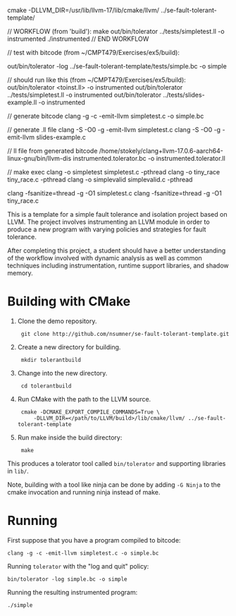cmake -DLLVM_DIR=/usr/lib/llvm-17/lib/cmake/llvm/ ../se-fault-tolerant-template/

// WORKFLOW (from 'build'):
make
out/bin/tolerator ../tests/simpletest.ll -o instrumented
./instrumented
// END WORKFLOW

// test with bitcode (from ~/CMPT479/Exercises/ex5/build):
<!-- out/bin/tolerator -log ../tests/simple.bc -o simple -->
out/bin/tolerator -log ../se-fault-tolerant-template/tests/simple.bc -o simple


// should run like this (from ~/CMPT479/Exercises/ex5/build):
out/bin/tolerator <toinst.ll> -o instrumented
out/bin/tolerator ../tests/simpletest.ll -o instrumented
out/bin/tolerator ../tests/slides-example.ll -o instrumented

// generate bitcode
clang -g -c -emit-llvm simpletest.c -o simple.bc

// generate .ll file
clang -S -O0 -g -emit-llvm simpletest.c
clang -S -O0 -g -emit-llvm slides-example.c

// ll file from generated bitcode
/home/stokely/clang+llvm-17.0.6-aarch64-linux-gnu/bin/llvm-dis instrumented.tolerator.bc -o instrumented.tolerator.ll



// make exec
clang -o simpletest simpletest.c -pthread
clang -o tiny_race tiny_race.c -pthread
clang -o simplevalid simplevalid.c -pthread

clang -fsanitize=thread -g -O1 simpletest.c
clang -fsanitize=thread -g -O1 tiny_race.c



This is a template for a simple fault tolerance and isolation project based
on LLVM. The project involves instrumenting an LLVM module in order to
produce a new program with varying policies and strategies for fault
tolerance.

After completing this project, a student should have a better understanding
of the workflow involved with dynamic analysis as well as common techniques
including instrumentation, runtime support libraries, and shadow memory.

Building with CMake
==============================================
1. Clone the demo repository.

        git clone http://github.com/nsumner/se-fault-tolerant-template.git

2. Create a new directory for building.

        mkdir tolerantbuild

3. Change into the new directory.

        cd tolerantbuild

4. Run CMake with the path to the LLVM source.

        cmake -DCMAKE_EXPORT_COMPILE_COMMANDS=True \
            -DLLVM_DIR=</path/to/LLVM/build>/lib/cmake/llvm/ ../se-fault-tolerant-template

5. Run make inside the build directory:

        make

This produces a tolerator tool called `bin/tolerator` and supporting
libraries in `lib/`.

Note, building with a tool like ninja can be done by adding `-G Ninja` to
the cmake invocation and running ninja instead of make.

Running
==============================================

First suppose that you have a program compiled to bitcode:

    clang -g -c -emit-llvm simpletest.c -o simple.bc

Running `tolerator` with the "log and quit" policy:

    bin/tolerator -log simple.bc -o simple

Running the resulting instrumented program:

    ./simple

